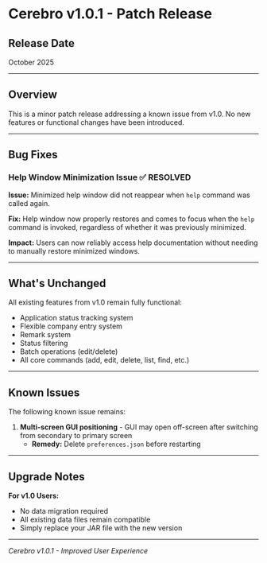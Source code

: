 # Cerebro v1.0.1 - Patch Release

## Release Date
October 2025

---

## Overview

This is a minor patch release addressing a known issue from v1.0. No new features or functional changes have been introduced.

---

## Bug Fixes

### **Help Window Minimization Issue** ✅ RESOLVED

**Issue:** Minimized help window did not reappear when `help` command was called again.

**Fix:** Help window now properly restores and comes to focus when the `help` command is invoked, regardless of whether it was previously minimized.

**Impact:** Users can now reliably access help documentation without needing to manually restore minimized windows.

---

## What's Unchanged

All existing features from v1.0 remain fully functional:
- Application status tracking system
- Flexible company entry system
- Remark system
- Status filtering
- Batch operations (edit/delete)
- All core commands (add, edit, delete, list, find, etc.)

---

## Known Issues

The following known issue remains:

1. **Multi-screen GUI positioning** - GUI may open off-screen after switching from secondary to primary screen
    - **Remedy:** Delete `preferences.json` before restarting

---

## Upgrade Notes

**For v1.0 Users:**
- No data migration required
- All existing data files remain compatible
- Simply replace your JAR file with the new version

---

*Cerebro v1.0.1 - Improved User Experience*
